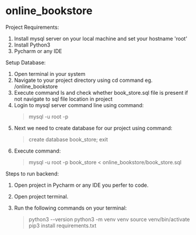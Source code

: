 # online_bookstore

Project Requirements:

1. Install mysql server on your local machine and set your hostname 'root'
2. Install Python3
3. Pycharm or any IDE

Setup Database:
1. Open terminal in your system
2. Navigate to your project directory using cd command eg. /online_bookstore
3. Execute command ls and check whether book_store.sql file is present if not navigate to sql file location in project
4. Login to mysql server command line using command:
   > mysql -u root -p
5. Next we need to create database for our project using command:
   > create database book_store;
   > exit
6. Execute command:
   > mysql -u root -p book_store < online_bookstore/book_store.sql 

Steps to run backend:

1. Open project in Pycharm or any IDE you perfer to code.
2. Open project terminal.
3. Run the following commands on your terminal:
   
   > python3 --version
   > python3 -m venv venv
   > source venv/bin/activate
   > pip3 install requirements.txt
   

